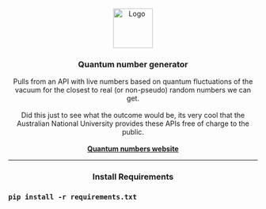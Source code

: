 <br />
<p align="center">
  <a href="https://github.com/andrewgosselin/lrvl-hub">
    <img src="https://cyrexag.com/assets/branding/logo.png" alt="Logo" width="80" height="80">
  </a>

  <h3 align="center">Quantum number generator</h3>

  <p align="center">
    Pulls from an API with live numbers based on quantum fluctuations of the vacuum for the closest to real (or non-pseudo) random numbers we can get.
    <br/>
   <br />
    Did this just to see what the outcome would be, its very cool that the Australian National University provides these APIs free of charge to the public.
    <br />
   <br />
    <a target="_blank" href="https://qrng.anu.edu.au"><strong>Quantum numbers website</strong></a>
  </p>
  <hr>
  <h3 align="center">Install Requirements<h3>

  <p align="center">
    
    pip install -r requirements.txt 
  </p>
</p>
